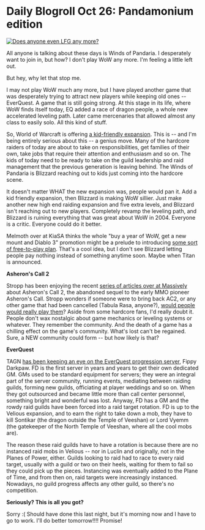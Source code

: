 # Daily Blogroll Oct 26: Pandamonium edition

[![](http://westkarana.com/wp-content/uploads/2011/10/pandamonium.png "Does anyone even LFG any more?")](http://westkarana.com/wp-content/uploads/2011/10/pandamonium.png)

All anyone is talking about these days is Winds of Pandaria. I desperately want to join in, but how? I don't play WoW any more. I'm feeling a little left out.

But hey, why let that stop me.

I may not play WoW much any more, but I have played another game that was desperately trying to attract new players while keeping old ones -- EverQuest. A game that is still going strong. At this stage in its life, where WoW finds itself today, EQ added a race of dragon people, a whole new accelerated leveling path. Later came mercenaries that allowed almost any class to easily solo. All this kind of stuff.

So, World of Warcraft is offering [a kid-friendly expansion](http://tagn.wordpress.com/2011/10/22/and-then-i-told-my-daughter-about-pet-battles/). This is -- and I'm being entirely serious about this -- a genius move. Many of the hardcore raiders of today are about to take on responsibilities, get families of their own, take jobs that require their attention and enthusiasm and so on. The kids of today need to be ready to take on the guild leadership and raid management that the previous generation is leaving behind. The Winds of Pandaria is Blizzard reaching out to kids just coming into the hardcore scene.

It doesn't matter WHAT the new expansion was, people would pan it. Add a kid friendly expansion, then Blizzard is making WoW sillier. Just make another new high end raiding expansion and five extra levels, and Blizzard isn't reaching out to new players. Completely revamp the leveling path, and Blizzard is ruining everything that was great about WoW in 2004. Everyone is a critic. Everyone could do it better.

Melmoth over at KiaSA thinks the whole "buy a year of WoW, get a new mount and Diablo 3" promotion might be a prelude to introducing [some sort of free-to-play plan](http://www.kiasa.org/2011/10/26/all-life-is-an-experiment-the-more-experiments-you-make-the-better/). That's a cool idea, but I don't see Blizzard letting people pay nothing instead of something anytime soon. Maybe when Titan is announced.

**Asheron's Call 2**

Stropp has been enjoying the recent [series of articles over at Massively](http://massively.joystiq.com/2011/10/25/the-game-archaeologist-answers-asherons-call-2-the-community/) about Asheron's Call 2, the abandoned sequel to the early MMO pioneer Asheron's Call. Stropp wonders if someone were to bring back AC2, or any other game that had been cancelled (Tabula Rasa, anyone?), [would people would really play them](http://stroppsworld.com/2011/10/26/would-you-play-a-rezzed-game/)? Aside from some hardcore fans, I'd really doubt it. People don't wax nostalgic about game mechanics or leveling systems or whatever. They remember the community. And the death of a game has a chilling effect on the game's community. What's lost can't be regained. Sure, a NEW community could form -- but how likely is that?

**EverQuest**

TAGN [has been keeping an eye on the EverQuest progression server](http://tagn.wordpress.com/2011/10/26/a-kinder-and-gentler-fippy-darkpaw-for-raiding-guilds/), Fippy Darkpaw. FD is the first server in years and years to get their own dedicated GM. GMs used to be standard equipment for servers; they were an integral part of the server community, running events, mediating between raiding guilds, forming new guilds, officiating at player weddings and so on. When they got outsourced and became little more than call center personnel, something bright and wonderful was lost. Anyway, FD has a GM and the rowdy raid guilds have been forced into a raid target rotation. FD is up to the Velious expansion, and to earn the right to take down a mob, they have to kill Sontikar (the dragon outside the Temple of Veeshan) or Lord Vyemm (the gatekeeper of the North Temple of Veeshan, where all the cool mobs are).

The reason these raid guilds have to have a rotation is because there are no instanced raid mobs in Velious -- nor in Luclin and originally, not in the Planes of Power, either. Guilds looking to raid had to race to every raid target, usually with a guild or two on their heels, waiting for them to fail so they could pick up the pieces. Instancing was eventually added to the Plane of Time, and from then on, raid targets were increasingly instanced. Nowadays, no guild progress affects any other guild, so there's no competition.

**Seriously? This is all you got?**

Sorry :( Should have done this last night, but it's morning now and I have to go to work. I'll do better tomorrow!!!! Promise!
